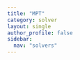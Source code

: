 ```yaml
---
title: "MPT"
category: solver
layout: single
author_profile: false
sidebar:
  nav: "solvers"
---
```


